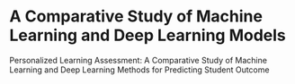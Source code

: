 # A Comparative Study of Machine Learning and Deep Learning Models
Personalized Learning Assessment: A Comparative Study of Machine Learning and Deep Learning Methods for Predicting Student Outcome

